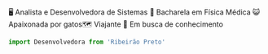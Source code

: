 🖥️ Analista e Desenvolvedora de Sistemas 🧲 Bacharela em Física Médica 😺 Apaixonada por gatos🗺️ Viajante 🏫 Em busca de conhecimento
```js
import Desenvolvedora from 'Ribeirão Preto'
